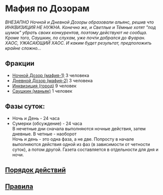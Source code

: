 # Мафия по Дозорам
*ВНЕЗАПНО Ночной и Дневной Дозоры образовали альянс, решив что ИНКВИЗИЦИЯ НЕ НУЖНА. Конечно же, и Светлые и Тёмные хотят "под шумок" убрать своих конкурентов, поэтому действуют не сообща. Кроме того, Саушкин, по слухам, уже почти добрался до Фуаран. ХАОС, УЖАСАЮЩИЙ ХАОС. И каким будет результат, предположить крайне сложно...*

## Фракции
* [Ночной Дозор (мафия-1)](Nightwatch.md)  3 человека  
* [Дневной Дозор (мафия-2)](Daywatch.md)   3 человека  
* [Инквизиция (город)](Inquisition.md)  9 человек  
* [Саушкин (маньяк)](Maniac.md) 1 человек  

## Фазы суток:
* Ночь  и День - 24 часа  
* Сумерки (обсуждение) - 24 часа  
В нечетные дни сначала выполняются ночные действия, затем дневные. В четные - наоборот  
Ночь и день - это одна фаза, а не две. Попросту в начале выполняются действия одной из фаз (в зависимости от четности суток), а потом другой. Газета составляется в отдельности для дня и ночи.

## [Порядок действий](Order.md)

## [Правила](Rules.md)

